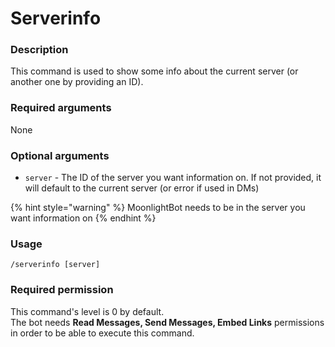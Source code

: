 # Serverinfo

### **Description**

This command is used to show some info about the current server (or another one by providing an ID).

### **Required arguments**

None

### **Optional arguments**

* `server` - The ID of the server you want information on. If not provided, it will default to the current server (or error if used in DMs)

{% hint style="warning" %}
MoonlightBot needs to be in the server you want information on
{% endhint %}

### **Usage**

```
/serverinfo [server]
```

### **Required permission**

This command's level is 0 by default.\
The bot needs **Read Messages, Send Messages, Embed Links** permissions in order to be able to execute this command.
